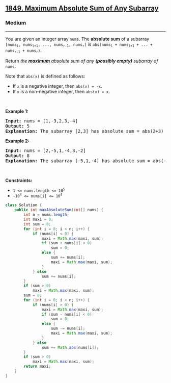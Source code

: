 <h2><a href="https://leetcode.com/problems/maximum-absolute-sum-of-any-subarray">1849. Maximum Absolute Sum of Any Subarray</a></h2><h3>Medium</h3><hr><p>You are given an integer array <code>nums</code>. The <strong>absolute sum</strong> of a subarray <code>[nums<sub>l</sub>, nums<sub>l+1</sub>, ..., nums<sub>r-1</sub>, nums<sub>r</sub>]</code> is <code>abs(nums<sub>l</sub> + nums<sub>l+1</sub> + ... + nums<sub>r-1</sub> + nums<sub>r</sub>)</code>.</p>

<p>Return <em>the <strong>maximum</strong> absolute sum of any <strong>(possibly empty)</strong> subarray of </em><code>nums</code>.</p>

<p>Note that <code>abs(x)</code> is defined as follows:</p>

<ul>
	<li>If <code>x</code> is a negative integer, then <code>abs(x) = -x</code>.</li>
	<li>If <code>x</code> is a non-negative integer, then <code>abs(x) = x</code>.</li>
</ul>

<p>&nbsp;</p>
<p><strong class="example">Example 1:</strong></p>

<pre>
<strong>Input:</strong> nums = [1,-3,2,3,-4]
<strong>Output:</strong> 5
<strong>Explanation:</strong> The subarray [2,3] has absolute sum = abs(2+3) = abs(5) = 5.
</pre>

<p><strong class="example">Example 2:</strong></p>

<pre>
<strong>Input:</strong> nums = [2,-5,1,-4,3,-2]
<strong>Output:</strong> 8
<strong>Explanation:</strong> The subarray [-5,1,-4] has absolute sum = abs(-5+1-4) = abs(-8) = 8.
</pre>

<p>&nbsp;</p>
<p><strong>Constraints:</strong></p>

<ul>
	<li><code>1 &lt;= nums.length &lt;= 10<sup>5</sup></code></li>
	<li><code>-10<sup>4</sup> &lt;= nums[i] &lt;= 10<sup>4</sup></code></li>
</ul>

```java
class Solution {
    public int maxAbsoluteSum(int[] nums) {
        int n = nums.length;
        int maxi = 0;
        int sum = 0;
        for (int i = 0; i < n; i++) {
            if (nums[i] < 0) {
                maxi = Math.max(maxi, sum);
                if (sum + nums[i] < 0)
                    sum = 0;
                else {
                    sum += nums[i];
                    maxi = Math.max(maxi, sum);
                }
            } else
                sum += nums[i];
        }
        if (sum > 0)
            maxi = Math.max(maxi, sum);
        sum = 0;
        for (int i = 0; i < n; i++) {
            if (nums[i] > 0) {
                maxi = Math.max(maxi, sum);
                if (sum - nums[i] < 0)
                    sum = 0;
                else {
                    sum -= nums[i];
                    maxi = Math.max(maxi, sum);
                }
            } else
                sum += Math.abs(nums[i]);
        }
        if (sum > 0)
            maxi = Math.max(maxi, sum);
        return maxi;
    }
}
```
